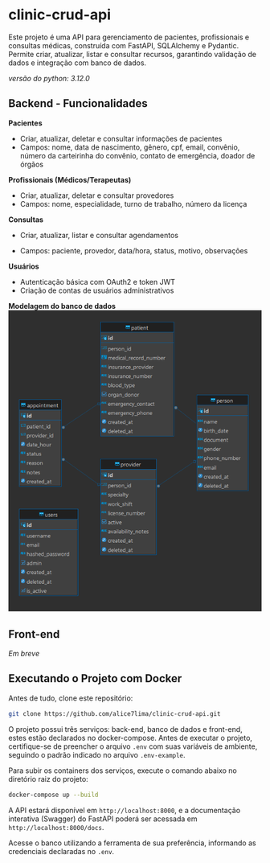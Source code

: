 # clinic-crud-api

Este projeto é uma API para gerenciamento de pacientes, profissionais e consultas médicas, construída com FastAPI, SQLAlchemy e Pydantic. Permite criar, atualizar, listar e consultar recursos, garantindo validação de dados e integração com banco de dados.

*versão do python: 3.12.0*

## Backend - Funcionalidades
**Pacientes**

* Criar, atualizar, deletar e consultar informações de pacientes
* Campos: nome, data de nascimento, gênero, cpf, email, convênio, número da carteirinha do convênio, contato de emergência, doador de órgãos

**Profissionais (Médicos/Terapeutas)**
* Criar, atualizar, deletar e consultar provedores
* Campos: nome, especialidade, turno de trabalho, número da licença

**Consultas**
* Criar, atualizar, listar e consultar agendamentos

* Campos: paciente, provedor, data/hora, status, motivo, observações

**Usuários**
* Autenticação básica com OAuth2 e token JWT
* Criação de contas de usuários administrativos

**Modelagem do banco de dados**
![Modelagem](/db_model.png "Modelagem")

## Front-end
*Em breve*

## Executando o Projeto com Docker

Antes de tudo, clone este repositório:
```bash
git clone https://github.com/alice7lima/clinic-crud-api.git
```

O projeto possui três serviços: back-end, banco de dados e front-end, estes estão declarados no docker-compose. Antes de executar o projeto, certifique-se de preencher o arquivo `.env` com suas variáveis de ambiente, seguindo o padrão indicado no arquivo `.env-example`.

Para subir os containers dos serviços, execute o comando abaixo no diretório raiz do projeto:
```bash
docker-compose up --build
```

A API estará disponível em `http://localhost:8000`, e a documentação interativa (Swagger) do FastAPI poderá ser acessada em `http://localhost:8000/docs`.

Acesse o banco utilizando a ferramenta de sua preferência, informando as credenciais declaradas no `.env`.
